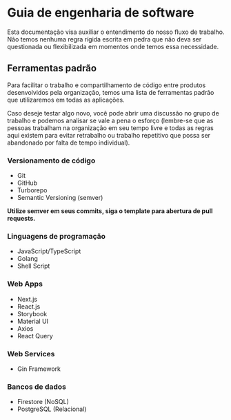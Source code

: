 # Guia de engenharia de software

Esta documentação visa auxiliar o entendimento do nosso fluxo de trabalho. Não temos nenhuma regra rígida escrita em pedra que não deva ser questionada ou flexibilizada em momentos onde temos essa necessidade.

## Ferramentas padrão

Para facilitar o trabalho e compartilhamento de código entre produtos desenvolvidos pela organização, temos uma lista de ferramentas padrão que utilizaremos em todas as aplicações. 

Caso deseje testar algo novo, você pode abrir uma discussão no grupo de trabalho e podemos analisar se vale a pena o esforço (lembre-se que as pessoas trabalham na organização em seu tempo livre e todas as regras aqui existem para evitar retrabalho ou trabalho repetitivo que possa ser abandonado por falta de tempo individual).

### Versionamento de código 

- Git
- GitHub
- Turborepo
- Semantic Versioning (semver)

**Utilize semver em seus commits, siga o template para abertura de pull requests.**

### Linguagens de programação

- JavaScript/TypeScript
- Golang
- Shell Script

### Web Apps

- Next.js
- React.js
- Storybook
- Material UI
- Axios
- React Query

### Web Services

- Gin Framework

### Bancos de dados

- Firestore (NoSQL)
- PostgreSQL (Relacional)
